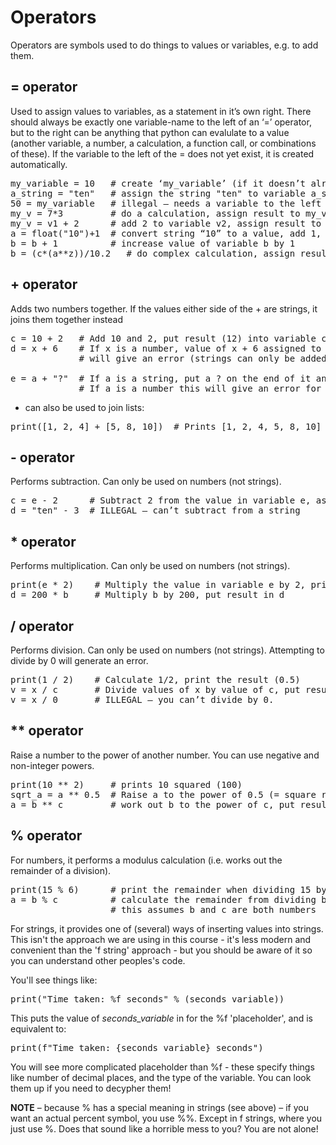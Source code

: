 Operators
=========

Operators are symbols used to do things to values or variables, e.g. to add them.

= operator
----------
Used to assign values to variables, as a statement in it’s own right. There should always be exactly one variable-name to the left of an ‘=’ operator, 
but to the right can be anything that python can evalulate to a value (another variable, a number, a calculation, a function call, or combinations of these).
If the variable to the left of the = does not yet exist, it is created automatically.

<pre>
my_variable = 10   # create ‘my_variable’ (if it doesn’t already exist) and set it to 10
a_string = "ten"   # assign the string "ten" to variable a_string
50 = my_variable   # illegal – needs a variable to the left of the = (50 is a value)
my_v = 7*3         # do a calculation, assign result to my_v
my_v = v1 + 2      # add 2 to variable v2, assign result to my_v
a = float("10")+1  # convert string “10” to a value, add 1, assign result to a
b = b + 1          # increase value of variable b by 1
b = (c*(a**z))/10.2   # do complex calculation, assign result to b
</pre>

\+ operator
----------
Adds two numbers together. If the values either side of the + are strings, it joins them together instead
<pre>
c = 10 + 2   # Add 10 and 2, put result (12) into variable c
d = x + 6    # If x is a number, value of x + 6 assigned to d. If x is a string this
             # will give an error (strings can only be added to other strings)

e = a + "?"  # If a is a string, put a ? on the end of it and assign that to variable e.
             # If a is a number this will give an error for the same reason as above.
</pre>

+ can also be used to join lists:

<pre>
print([1, 2, 4] + [5, 8, 10])  # Prints [1, 2, 4, 5, 8, 10]
</pre>


\- operator
----------
Performs subtraction. Can only be used on numbers (not strings). 
<pre>
c = e - 2      # Subtract 2 from the value in variable e, assign result to variable c
d = "ten" - 3  # ILLEGAL – can’t subtract from a string
</pre>

\* operator
----------
Performs multiplication. Can only be used on numbers (not strings).
<pre>
print(e * 2)    # Multiply the value in variable e by 2, print it
d = 200 * b     # Multiply b by 200, put result in d
</pre>

/ operator
----------
Performs division. Can only be used on numbers (not strings). Attempting to divide by 0 will generate an error.
<pre>
print(1 / 2)    # Calculate 1/2, print the result (0.5)
v = x / c       # Divide values of x by value of c, put result in v
v = x / 0       # ILLEGAL – you can’t divide by 0.
</pre>

** operator
-----------
Raise a number to the power of another number. You can use negative and non-integer powers.
<pre>
print(10 ** 2)     # prints 10 squared (100)
sqrt_a = a ** 0.5  # Raise a to the power of 0.5 (= square root), put result in sqrt_a
a = b ** c         # work out b to the power of c, put result in a
</pre>

% operator
----------

For numbers, it performs a modulus calculation (i.e. works out the remainder of a division). 
<pre>
print(15 % 6)      # print the remainder when dividing 15 by 6 (3)
a = b % c          # calculate the remainder from dividing b by c, assign it to a.
                   # this assumes b and c are both numbers 
</pre>

For strings, it provides one of (several) ways of inserting values into  strings. This isn't the approach we are using in this course - it's less modern and convenient than the 'f string' approach - but you should be aware of it so you can understand other peoples's code.

You'll see things like:
<pre>
print("Time taken: %f seconds" % (seconds_variable))
</pre>

This puts the value of *seconds_variable* in for the %f 'placeholder', and is equivalent to:
<pre>
print(f"Time taken: {seconds_variable} seconds")
</pre>

You will see more complicated placeholder than %f - these specify things like number of decimal places, and the type of the variable. You can look them up if you need to decypher them!

**NOTE** – because % has a special meaning in strings (see above) – if you want an actual percent symbol, you use %%. Except in f strings, where you just use %. Does that sound like a horrible mess to you? You are not alone!
